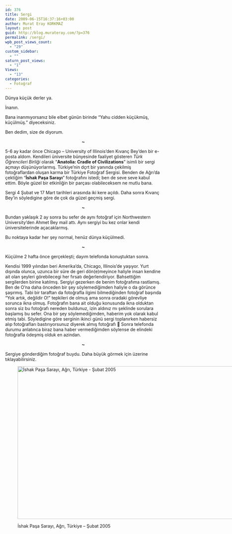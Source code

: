 ```yaml
---
id: 376
title: Sergi
date: 2009-06-15T16:37:16+03:00
author: Murat Eray KORKMAZ
layout: post
guid: http://blog.murateray.com/?p=376
permalink: /sergi/
wpb_post_views_count:
  - "29"
custom_sidebar:
  - ""
saturn_post_views:
  - "1"
Views:
  - "13"
categories:
  - Fotoğraf
---
```

Dünya küçük derler ya.

İnanın.

Bana inanmıyorsanız bile elbet günün birinde &#8220;Yahu cidden küçükmüş, küçülmüş.&#8221; diyeceksiniz.

Ben dedim, size de diyorum.

<p style="text-align: center;">
  <strong>~</strong>
</p>

5-6 ay kadar önce Chicago &#8211; University of Illinois&#8217;den Kıvanç Bey&#8217;den bir e-posta aldom. Kendileri üniversite bünyesinde faaliyet gösteren _Türk Öğrencileri Birliği_ olarak &#8220;**Anatolia: Cradle of Civilizations**&#8221; isimli bir sergi açmayı düşünüyorlarmış. Türkiye&#8217;nin dçrt bir yanında çekilmiş fotoğraflardan oluşan karma bir Türkiye Fotoğraf Sergisi. Benden de Ağrı&#8217;da çektiğim &#8220;**İshak Paşa Sarayı**&#8221; fotoğrafını istedi; ben de seve seve kabul ettim. Böyle güzel bir etkinliğin bir parçası olabileceksem ne mutlu bana.

Sergi 4 Şubat ve 17 Mart tarihleri arasında iki kere açıldı. Daha sonra Kıvanç Bey&#8217;in söyledigine göre de çok da güzel geçmiş sergi.

<p style="text-align: center;">
  <strong>~</strong>
</p>

Bundan yaklaşık 2 ay sonra bu sefer de aynı fotoğraf için Northwestern University&#8217;den Ahmet Bey mail attı. Aynı sergiyi bu kez onlar kendi üniversitelerinde açacaklarmış.

Bu noktaya kadar her şey normal, henüz dünya küçülmedi.

<p style="text-align: center;">
  <strong>~</strong>
</p>

Küçülme 2 hafta önce gerçekleşti; dayım telefonda konuştuktan sonra.

Kendisi 1999 yılından beri Amerika&#8217;da, Chicago, Illinois&#8217;de yaşıyor. Yurt dışında olunca, uzunca bir süre de geri dön(e)meyince haliyle insan kendine ait olan şeyleri görebilecegi her fırsatı değerlendiriyor. Bahsettiğim sergilerden birine katılmış. Sergiyi gezerken de benim fotoğrafıma rastlamış. Ben de O&#8217;na daha önceden bir şey söylemediğimden haliyle o da görünce şaşırmış. Tabi bir taraftan da fotoğrafla ilgimi bilmediğinden fotoğraf başında &#8220;Yok artık, değildir O!&#8221; tepkileri de olmuş ama sonra oradaki görevliye sorunca ikna olmuş. Fotoğrafın bana ait olduğu konusunda ikna olduktan sonra siz bu fotoğrafı nereden buldunuz, izin aldınız mı şeklinde sorulara başlamış bu sefer. Ona bir şey söylemediğimden, haberim yok olarak kabul etmiş tabi. Söyledigine göre serginin ikinci günü sergi toplanırken habersiz alıp fotoğrafları bastırıyorsunuz diyerek almış fotoğrafı 🙂 Sonra telefonda durumu anlatınca biraz bana haber vermediğimden söylense de elindeki fotoğrafla ödeşmiş olduk en azindan.

<p style="text-align: center;">
  <strong>~</strong>
</p>

Sergiye gönderdiğim fotoğraf buydu. Daha büyük görmek için üzerine tıklayabilirsiniz.<figure id="attachment_1854" aria-describedby="caption-attachment-1854" style="width: 800px" class="wp-caption aligncenter">

<img loading="lazy" class="size-full wp-image-1854" src="https://i2.wp.com/www.murateray.com/wp-content/uploads/2009/06/HPIM4898_baski.jpg?resize=740%2C492" alt="İshak Paşa Sarayı, Ağrı, Türkiye - Şubat 2005" width="740" height="492" data-recalc-dims="1" /> <figcaption id="caption-attachment-1854" class="wp-caption-text">İshak Paşa Sarayı, Ağrı, Türkiye &#8211; Şubat 2005</figcaption></figure> 

&nbsp;